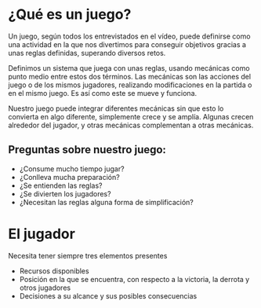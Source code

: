 # ¿Qué es un juego?

Un juego, según todos los entrevistados en el vídeo, puede definirse como una actividad en la que nos divertimos para conseguir objetivos gracias a unas reglas definidas, superando diversos retos.

Definimos un sistema que juega con unas reglas, usando mecánicas como punto medio entre estos dos términos. Las mecánicas son las acciones del juego o de los mismos jugadores, realizando modificaciones en la partida o en el mismo juego. Es así como este se mueve y funciona.

Nuestro juego puede integrar diferentes mecánicas sin que esto lo convierta en algo diferente, simplemente crece y se amplía. Algunas crecen alrededor del jugador, y otras mecánicas complementan a otras mecánicas.

## Preguntas sobre nuestro juego:

* ¿Consume mucho tiempo jugar?
* ¿Conlleva mucha preparación?
* ¿Se entienden las reglas?
* ¿Se divierten los jugadores?
* ¿Necesitan las reglas alguna forma de simplificación?

# El jugador

Necesita tener siempre tres elementos presentes

* Recursos disponibles
* Posición en la que se encuentra, con respecto a la victoria, la derrota y otros jugadores
* Decisiones a su alcance y sus posibles consecuencias
